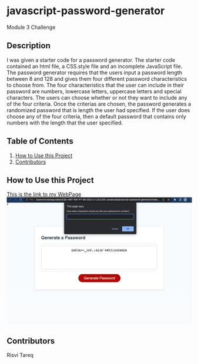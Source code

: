 # javascript-password-generator
Module 3 Challenge
## Description
I was given a starter code for a password generator. The starter code contained an html file, a CSS.style file and an incomplete JavaScript file. The password generator requires that the users input a password length between 8 and 128 and gives them four different password characteristics to choose from. The four characteristics that the user can include in their password are numbers, lowercase letters, uppercase letters and special characters. The users can choose whether or not they want to include any of the four criteria. Once the criterias are chosen, the password generates a randomized password that is length the user had specified. If the user does choose any of the four criteria, then a default password that contains only numbers with the length that the user specified.

## Table of Contents
<nav>
    <ol>
        <li><a href="#How to Use this Project">How to Use this Project</a></li>
        <li><a href="#Contributors">Contributors</a></li>
    </ol>
</nav>

## How to Use this Project
<a href="https://ivsir.github.io/javascript-password-generator/">This is the link to my WebPage</a>
<img src="Screenshot-1.png">

## Contributors
Risvi Tareq